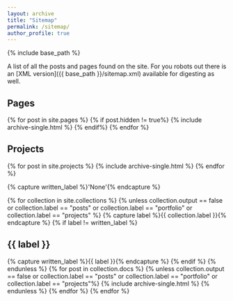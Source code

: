 ```yaml
---
layout: archive
title: "Sitemap"
permalink: /sitemap/
author_profile: true
---
```


{% include base_path %}

A list of all the posts and pages found on the site. For you robots out there is an [XML version]({{ base_path }}/sitemap.xml) available for digesting as well.

<h2>Pages</h2>
{% for post in site.pages %}
  {% if post.hidden != true%}
    {% include archive-single.html %}
  {% endif%}
{% endfor %}


<h2>Projects</h2>
{% for post in site.projects %}
  {% include archive-single.html %}
{% endfor %}

<!-- <h2>Posts</h2>
{% for post in site.posts %}
  {% include archive-single.html %}
{% endfor %} -->

{% capture written_label %}'None'{% endcapture %}

{% for collection in site.collections %}
{% unless collection.output == false or collection.label == "posts"  or collection.label == "portfolio" or collection.label == "projects" %}
  {% capture label %}{{ collection.label }}{% endcapture %}
  {% if label != written_label %}
  <h2>{{ label }}</h2>
  {% capture written_label %}{{ label }}{% endcapture %}
  {% endif %}
{% endunless %}
{% for post in collection.docs %}
  {% unless collection.output == false or collection.label == "posts" or collection.label == "portfolio" or collection.label == "projects"%}
  {% include archive-single.html %}
  {% endunless %}
{% endfor %}
{% endfor %}

